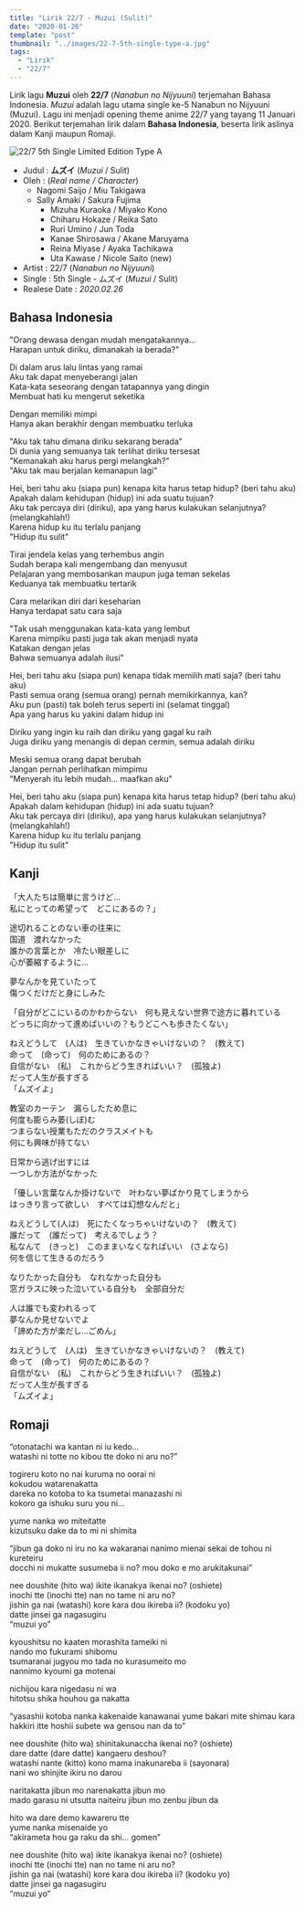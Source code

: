 ```yaml
---
title: "Lirik 22/7 - Muzui (Sulit)"
date: "2020-01-26"
template: "post"
thumbnail: "../images/22-7-5th-single-type-a.jpg"
tags:
  - "Lirik"
  - "22/7"
---
```


Lirik lagu **Muzui** oleh **22/7** (_Nanabun no Nijyuuni_) terjemahan Bahasa Indonesia. _Muzui_ adalah lagu utama single ke-5 Nanabun no Nijyuuni (Muzui). Lagu ini menjadi opening theme anime 22/7 yang tayang 11 Januari 2020. Berikut terjemahan lirik dalam **Bahasa Indonesia**, beserta lirik aslinya dalam Kanji maupun Romaji.

<div className="cdcover">
	<img src="../images/22-7-5th-single-type-a.jpg" alt="22/7 5th Single Limited Edition Type A"/>
</div>

- Judul : **ムズイ** (_Muzui_ / Sulit)
- Oleh : (_Real name / Character_)
  - Nagomi Saijo / Miu Takigawa
  - Sally Amaki / Sakura Fujima
    - Mizuha Kuraoka / Miyako Kono
    - Chiharu Hokaze / Reika Sato
    - Ruri Umino / Jun Toda
    - Kanae Shirosawa / Akane Maruyama
    - Reina Miyase / Ayaka Tachikawa
    - Uta Kawase / Nicole Saito (new)
- Artist : 22/7 (_Nanabun no Nijyuuni_)
- Single : 5th Single - ムズイ (_Muzui_ / Sulit)
- Realese Date : _2020.02.26_

## Bahasa Indonesia

"Orang dewasa dengan mudah mengatakannya...<br/>
Harapan untuk diriku, dimanakah ia berada?"<br/>

Di dalam arus lalu lintas yang ramai<br/>
Aku tak dapat menyeberangi jalan<br/>
Kata-kata seseorang dengan tatapannya yang dingin<br/>
Membuat hati ku mengerut seketika<br/>

Dengan memiliki mimpi<br/>
Hanya akan berakhir dengan membuatku terluka<br/>

"Aku tak tahu dimana diriku sekarang berada"<br/>
Di dunia yang semuanya tak terlihat diriku tersesat<br/>
"Kemanakah aku harus pergi melangkah?"<br/>
"Aku tak mau berjalan kemanapun lagi"<br/>

Hei, beri tahu aku (siapa pun) kenapa kita harus tetap hidup? (beri tahu aku)<br/>
Apakah dalam kehidupan (hidup) ini ada suatu tujuan?<br/>
Aku tak percaya diri (diriku), apa yang harus kulakukan selanjutnya? (melangkahlah!)<br/>
Karena hidup ku itu terlalu panjang<br/>
"Hidup itu sulit"<br/>

Tirai jendela kelas yang terhembus angin<br/>
Sudah berapa kali mengembang dan menyusut<br/>
Pelajaran yang membosankan maupun juga teman sekelas<br/>
Keduanya tak membuatku tertarik<br/>

Cara melarikan diri dari keseharian<br/>
Hanya terdapat satu cara saja<br/>

"Tak usah menggunakan kata-kata yang lembut<br/>
Karena mimpiku pasti juga tak akan menjadi nyata<br/>
Katakan dengan jelas<br/>
Bahwa semuanya adalah ilusi"<br/>

Hei, beri tahu aku (siapa pun) kenapa tidak memilih mati saja? (beri tahu aku)<br/>
Pasti semua orang (semua orang) pernah memikirkannya, kan?<br/>
Aku pun (pasti) tak boleh terus seperti ini (selamat tinggal)<br/>
Apa yang harus ku yakini dalam hidup ini<br/>

Diriku yang ingin ku raih dan diriku yang gagal ku raih<br/>
Juga diriku yang menangis di depan cermin, semua adalah diriku<br/>

Meski semua orang dapat berubah<br/>
Jangan pernah perlihatkan mimpimu<br/>
"Menyerah itu lebih mudah... maafkan aku"<br/>

Hei, beri tahu aku (siapa pun) kenapa kita harus tetap hidup? (beri tahu aku)<br/>
Apakah dalam kehidupan (hidup) ini ada suatu tujuan?<br/>
Aku tak percaya diri (diriku), apa yang harus kulakukan selanjutnya? (melangkahlah!)<br/>
Karena hidup ku itu terlalu panjang<br/>
"Hidup itu sulit"<br/>

## Kanji

「大人たちは簡単に言うけど…<br/>
私にとっての希望って　どこにあるの？」<br/>

途切れることのない車の往来に<br/>
国道　渡れなかった<br/>
誰かの言葉とか　冷たい眼差しに<br/>
心が萎縮するように…<br/>

夢なんかを見ていたって<br/>
傷つくだけだと身にしみた<br/>

「自分がどこにいるのかわからない　何も見えない世界で途方に暮れている<br/>
どっちに向かって進めばいいの？もうどこへも歩きたくない」<br/>

ねえどうして　(人は)　生きていかなきゃいけないの？　(教えて)<br/>
命って　(命って)　何のためにあるの？<br/>
自信がない　(私)　これからどう生きればいい？　(孤独よ)<br/>
だって人生が長すぎる<br/>
「ムズイよ」<br/>

教室のカーテン　漏らしたため息に<br/>
何度も膨らみ萎(しぼ)む<br/>
つまらない授業もただのクラスメイトも<br/>
何にも興味が持てない<br/>

日常から逃げ出すには<br/>
一つしか方法がなかった<br/>

「優しい言葉なんか掛けないで　叶わない夢ばかり見てしまうから<br/>
はっきり言って欲しい　すべては幻想なんだと」<br/>

ねえどうして(人は)　死にたくなっちゃいけないの？　(教えて)<br/>
誰だって　(誰だって)　考えるでしょう？<br/>
私なんて　(きっと)　このままいなくなればいい　(さよなら)<br/>
何を信じて生きるのだろう<br/>

なりたかった自分も　なれなかった自分も<br/>
窓ガラスに映った泣いている自分も　全部自分だ<br/>

人は誰でも変われるって<br/>
夢なんか見せないでよ<br/>
「諦めた方が楽だし…ごめん」<br/>

ねえどうして　(人は)　生きていかなきゃいけないの？　(教えて)<br/>
命って　(命って)　何のためにあるの？<br/>
自信がない　(私)　これからどう生きればいい？　(孤独よ)<br/>
だって人生が長すぎる<br/>
「ムズイよ」<br/>

## Romaji

“otonatachi wa kantan ni iu kedo…<br/>
watashi ni totte no kibou tte doko ni aru no?”<br/>

togireru koto no nai kuruma no oorai ni<br/>
kokudou watarenakatta<br/>
dareka no kotoba to ka tsumetai manazashi ni<br/>
kokoro ga ishuku suru you ni…<br/>

yume nanka wo miteitatte<br/>
kizutsuku dake da to mi ni shimita<br/>

“jibun ga doko ni iru no ka wakaranai nanimo mienai sekai de tohou ni kureteiru<br/>
docchi ni mukatte susumeba ii no? mou doko e mo arukitakunai”<br/>

nee doushite (hito wa) ikite ikanakya ikenai no? (oshiete)<br/>
inochi tte (inochi tte) nan no tame ni aru no?<br/>
jishin ga nai (watashi) kore kara dou ikireba ii? (kodoku yo)<br/>
datte jinsei ga nagasugiru<br/>
“muzui yo”<br/>

kyoushitsu no kaaten morashita tameiki ni<br/>
nando mo fukurami shibomu<br/>
tsumaranai jugyou mo tada no kurasumeito mo<br/>
nannimo kyoumi ga motenai<br/>

nichijou kara nigedasu ni wa<br/>
hitotsu shika houhou ga nakatta<br/>

“yasashii kotoba nanka kakenaide kanawanai yume bakari mite shimau kara<br/>
hakkiri itte hoshii subete wa gensou nan da to”<br/>

nee doushite (hito wa) shinitakunaccha ikenai no? (oshiete)<br/>
dare datte (dare datte) kangaeru deshou?<br/>
watashi nante (kitto) kono mama inakunareba ii (sayonara)<br/>
nani wo shinjite ikiru no darou<br/>

naritakatta jibun mo narenakatta jibun mo<br/>
mado garasu ni utsutta naiteiru jibun mo zenbu jibun da<br/>

hito wa dare demo kawareru tte<br/>
yume nanka misenaide yo<br/>
“akirameta hou ga raku da shi… gomen”<br/>

nee doushite (hito wa) ikite ikanakya ikenai no? (oshiete)<br/>
inochi tte (inochi tte) nan no tame ni aru no?<br/>
jishin ga nai (watashi) kore kara dou ikireba ii? (kodoku yo)<br/>
datte jinsei ga nagasugiru<br/>
“muzui yo”<br/>
